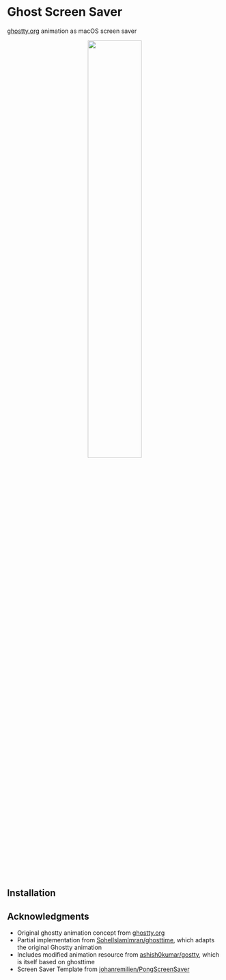 # Ghost Screen Saver

[ghostty.org](https://ghostty.org) animation as macOS screen saver

<div align="center">
<img src="assets/recorded.gif" width="50%">
</div>

<!-- TODO
## Installation

## Options
```
-->

## Installation


## Acknowledgments

- Original ghostty animation concept from [ghostty.org](https://ghostty.org)
- Partial implementation from [SohelIslamImran/ghosttime](https://github.com/SohelIslamImran/ghosttime), which adapts the original Ghostty animation
- Includes modified animation resource from [ashish0kumar/gostty](https://github.com/ashish0kumar/gostty), which is itself based on ghosttime
- Screen Saver Template from [johanremilien/PongScreenSaver](https://github.com/johanremilien/PongScreenSaver)
